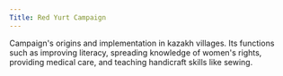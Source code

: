 ```yaml
---
Title: Red Yurt Campaign
---
```


Campaign's origins and implementation in kazakh villages. Its functions such as improving literacy, spreading knowledge of women's rights, providing medical care, and teaching handicraft skills like sewing. 
